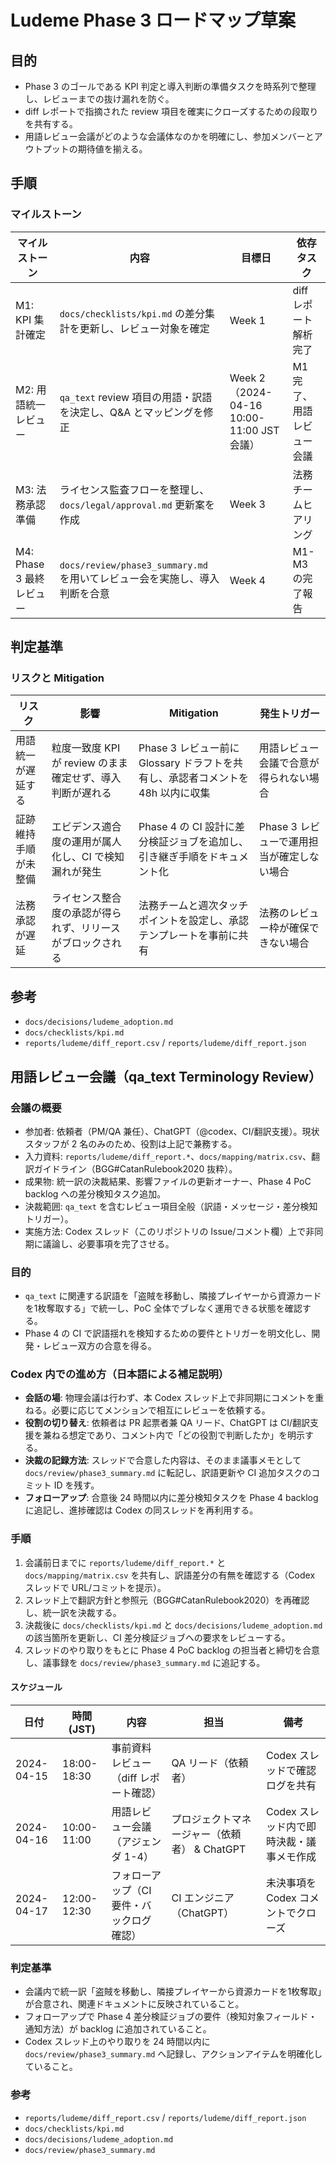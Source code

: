# Ludeme Phase 3 ロードマップ草案

## 目的
- Phase 3 のゴールである KPI 判定と導入判断の準備タスクを時系列で整理し、レビューまでの抜け漏れを防ぐ。
- diff レポートで指摘された review 項目を確実にクローズするための段取りを共有する。
- 用語レビュー会議がどのような会議体なのかを明確にし、参加メンバーとアウトプットの期待値を揃える。

## 手順
### マイルストーン
| マイルストーン | 内容 | 目標日 | 依存タスク |
| --- | --- | --- | --- |
| M1: KPI 集計確定 | `docs/checklists/kpi.md` の差分集計を更新し、レビュー対象を確定 | Week 1 | diff レポート解析完了 |
| M2: 用語統一レビュー | `qa_text` review 項目の用語・訳語を決定し、Q&A とマッピングを修正 | Week 2（2024-04-16 10:00-11:00 JST 会議） | M1 完了、用語レビュー会議 |
| M3: 法務承認準備 | ライセンス監査フローを整理し、`docs/legal/approval.md` 更新案を作成 | Week 3 | 法務チームヒアリング |
| M4: Phase 3 最終レビュー | `docs/review/phase3_summary.md` を用いてレビュー会を実施し、導入判断を合意 | Week 4 | M1-M3 の完了報告 |

## 判定基準
### リスクと Mitigation
| リスク | 影響 | Mitigation | 発生トリガー |
| --- | --- | --- | --- |
| 用語統一が遅延する | 粒度一致度 KPI が review のまま確定せず、導入判断が遅れる | Phase 3 レビュー前に Glossary ドラフトを共有し、承認者コメントを 48h 以内に収集 | 用語レビュー会議で合意が得られない場合 |
| 証跡維持手順が未整備 | エビデンス適合度の運用が属人化し、CI で検知漏れが発生 | Phase 4 の CI 設計に差分検証ジョブを追加し、引き継ぎ手順をドキュメント化 | Phase 3 レビューで運用担当が確定しない場合 |
| 法務承認が遅延 | ライセンス整合度の承認が得られず、リリースがブロックされる | 法務チームと週次タッチポイントを設定し、承認テンプレートを事前に共有 | 法務のレビュー枠が確保できない場合 |

## 参考
- `docs/decisions/ludeme_adoption.md`
- `docs/checklists/kpi.md`
- `reports/ludeme/diff_report.csv` / `reports/ludeme/diff_report.json`

## 用語レビュー会議（qa_text Terminology Review）

### 会議の概要
- 参加者: 依頼者（PM/QA 兼任）、ChatGPT（@codex、CI/翻訳支援）。現状スタッフが 2 名のみのため、役割は上記で兼務する。
- 入力資料: `reports/ludeme/diff_report.*`、`docs/mapping/matrix.csv`、翻訳ガイドライン（BGG#CatanRulebook2020 抜粋）。
- 成果物: 統一訳の決裁結果、影響ファイルの更新オーナー、Phase 4 PoC backlog への差分検知タスク追加。
- 決裁範囲: `qa_text` を含むレビュー項目全般（訳語・メッセージ・差分検知トリガー）。
- 実施方法: Codex スレッド（このリポジトリの Issue/コメント欄）上で非同期に議論し、必要事項を完了させる。

### 目的
- `qa_text` に関連する訳語を「盗賊を移動し、隣接プレイヤーから資源カードを1枚奪取する」で統一し、PoC 全体でブレなく運用できる状態を確認する。
- Phase 4 の CI で訳語揺れを検知するための要件とトリガーを明文化し、開発・レビュー双方の合意を得る。

### Codex 内での進め方（日本語による補足説明）
- **会話の場**: 物理会議は行わず、本 Codex スレッド上で非同期にコメントを重ねる。必要に応じてメンションで相互にレビューを依頼する。
- **役割の切り替え**: 依頼者は PR 起票者兼 QA リード、ChatGPT は CI/翻訳支援を兼ねる想定であり、コメント内で「どの役割で判断したか」を明示する。
- **決裁の記録方法**: スレッドで合意した内容は、そのまま議事メモとして `docs/review/phase3_summary.md` に転記し、訳語更新や CI 追加タスクのコミット ID を残す。
- **フォローアップ**: 合意後 24 時間以内に差分検知タスクを Phase 4 backlog に追記し、進捗確認は Codex の同スレッドを再利用する。

### 手順
1. 会議前日までに `reports/ludeme/diff_report.*` と `docs/mapping/matrix.csv` を共有し、訳語差分の有無を確認する（Codex スレッドで URL/コミットを提示）。
2. スレッド上で翻訳方針と参照元（BGG#CatanRulebook2020）を再確認し、統一訳を決裁する。
3. 決裁後に `docs/checklists/kpi.md` と `docs/decisions/ludeme_adoption.md` の該当箇所を更新し、CI 差分検証ジョブへの要求をレビューする。
4. スレッドのやり取りをもとに Phase 4 PoC backlog の担当者と締切を合意し、議事録を `docs/review/phase3_summary.md` に追記する。

#### スケジュール
| 日付 | 時間 (JST) | 内容 | 担当 | 備考 |
| --- | --- | --- | --- | --- |
| 2024-04-15 | 18:00-18:30 | 事前資料レビュー（diff レポート確認） | QA リード（依頼者） | Codex スレッドで確認ログを共有 |
| 2024-04-16 | 10:00-11:00 | 用語レビュー会議（アジェンダ 1-4） | プロジェクトマネージャー（依頼者） & ChatGPT | Codex スレッド内で即時決裁・議事メモ作成 |
| 2024-04-17 | 12:00-12:30 | フォローアップ（CI 要件・バックログ確認） | CI エンジニア（ChatGPT） | 未決事項を Codex コメントでクローズ |

### 判定基準
- 会議内で統一訳「盗賊を移動し、隣接プレイヤーから資源カードを1枚奪取」が合意され、関連ドキュメントに反映されていること。
- フォローアップで Phase 4 差分検証ジョブの要件（検知対象フィールド・通知方法）が backlog に追加されていること。
- Codex スレッド上のやり取りを 24 時間以内に `docs/review/phase3_summary.md` へ記録し、アクションアイテムを明確化していること。

### 参考
- `reports/ludeme/diff_report.csv` / `reports/ludeme/diff_report.json`
- `docs/checklists/kpi.md`
- `docs/decisions/ludeme_adoption.md`
- `docs/review/phase3_summary.md`

